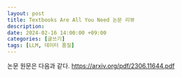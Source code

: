 ```yaml
---
layout: post
title: Textbooks Are All You Need 논문 리뷰
description:
date: 2024-02-16 14:00:00 +09:00
categories: [글쓰기]
tags: [LLM, 데이터 품질]
---
```


논문 원문은 다음과 같다.
https://arxiv.org/pdf/2306.11644.pdf
